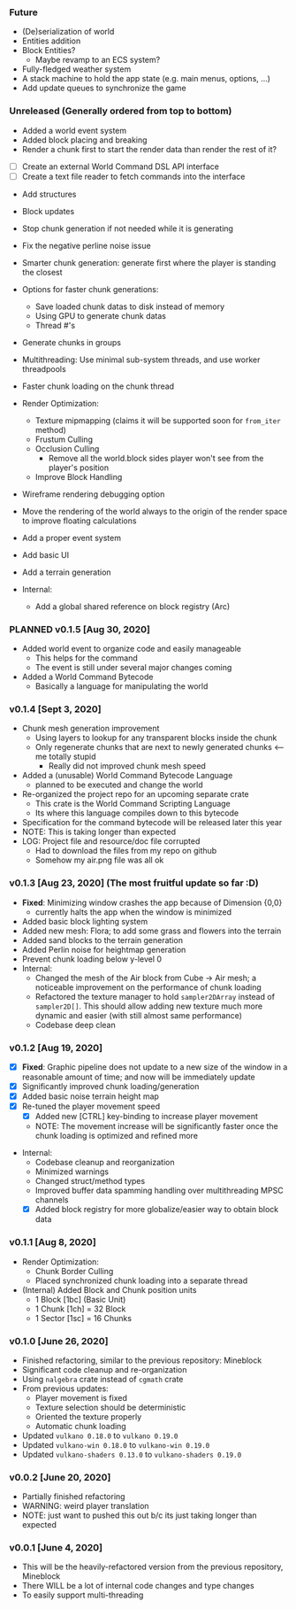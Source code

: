 ### Future
* (De)serialization of world
* Entities addition
* Block Entities?
    * Maybe revamp to an ECS system?
* Fully-fledged weather system
* A stack machine to hold the app state (e.g. main menus, options, ...)
* Add update queues to synchronize the game

### Unreleased (Generally ordered from top to bottom)
- Added a world event system
- Added block placing and breaking
- Render a chunk first to start the render data than render the rest of it?

* [ ] Create an external World Command DSL API interface
* [ ] Create a text file reader to fetch commands into the interface

* Add structures
* Block updates
* Stop chunk generation if not needed while it is generating
* Fix the negative perline noise issue
* Smarter chunk generation: generate first where the player is standing the closest
* Options for faster chunk generations:
    * Save loaded chunk datas to disk instead of memory
    * Using GPU to generate chunk datas
    * Thread #'s
* Generate chunks in groups

* Multithreading: Use minimal sub-system threads, and use worker threadpools

* Faster chunk loading on the chunk thread
* Render Optimization:
    * Texture mipmapping (claims it will be supported soon for `from_iter` method)
    * Frustum Culling
    * Occlusion Culling
        * Remove all the world.block sides player won't see from the player's position
    * Improve Block Handling
* Wireframe rendering debugging option
* Move the rendering of the world always to the origin of the render space
 to improve floating calculations
* Add a proper event system
* Add basic UI
* Add a terrain generation
* Internal:
    * Add a global shared reference on block registry (Arc<T>)
    
### PLANNED v0.1.5 [Aug 30, 2020]
* Added world event to organize code and easily manageable
    * This helps for the command
    * The event is still under several major changes coming
* Added a World Command Bytecode
    * Basically a language for manipulating the world
    
### v0.1.4 [Sept 3, 2020]
* Chunk mesh generation improvement
    * Using layers to lookup for any transparent blocks inside the chunk
    * Only regenerate chunks that are next to newly generated chunks <-- me totally stupid
        * Really did not improved chunk mesh speed
* Added a (unusable) World Command Bytecode Language
    * planned to be executed and change the world
* Re-organized the project repo for an upcoming separate crate
    * This crate is the World Command Scripting Language
    * Its where this language compiles down to this bytecode
* Specification for the command bytecode will be released later this year
* NOTE: This is taking longer than expected
* LOG: Project file and resource/doc file corrupted
    * Had to download the files from my repo on github
    * Somehow my air.png file was all ok
    
### v0.1.3 [Aug 23, 2020] (The most fruitful update so far :D)
* __Fixed__: Minimizing window crashes the app because of Dimension {0,0}
    * currently halts the app when the window is minimized
* Added basic block lighting system
* Added new mesh: Flora; to add some grass and flowers into the terrain
* Added sand blocks to the terrain generation
* Added Perlin noise for heightmap generation
* Prevent chunk loading below y-level 0
* Internal:
    * Changed the mesh of the Air block from Cube -> Air mesh; a noticeable
     improvement on the performance of chunk loading
    * Refactored the texture manager to hold `sampler2DArray` instead of `sampler2D[]`.
    This should allow adding new texture much more dynamic and easier (with still almost same performance)
    * Codebase deep clean
    
### v0.1.2 [Aug 19, 2020]
* [x] __Fixed__: Graphic pipeline does not update to a new size of the window in a reasonable amount of time; and now will be immediately update
* [X] Significantly improved chunk loading/generation
* [X] Added basic noise terrain height map
* [x] Re-tuned the player movement speed
    * [x] Added new [CTRL] key-binding to increase player movement
    * NOTE: The movement increase will be significantly faster once the chunk loading is optimized and refined more
* Internal:
    * Codebase cleanup and reorganization
    * Minimized warnings
    * Changed struct/method types
    * Improved buffer data spamming handling over multithreading MPSC channels
    * [X] Added block registry for more globalize/easier way to obtain block data

### v0.1.1 [Aug 8, 2020]
* Render Optimization:
    * Chunk Border Culling
    * Placed synchronized chunk loading into a separate thread
* (Internal) Added Block and Chunk position units
    * 1 Block [1bc] (Basic Unit)
    * 1 Chunk [1ch] = 32 Block
    * 1 Sector [1sc] = 16 Chunks

### v0.1.0 [June 26, 2020]
* Finished refactoring, similar to the previous repository: Mineblock
* Significant code cleanup and re-organization
* Using `nalgebra` crate instead of `cgmath` crate
* From previous updates:
    * Player movement is fixed
    * Texture selection should be deterministic
    * Oriented the texture properly
    * Automatic chunk loading
* Updated `vulkano 0.18.0` to `vulkano 0.19.0`
* Updated `vulkano-win 0.18.0` to `vulkano-win 0.19.0`
* Updated `vulkano-shaders 0.13.0` to `vulkano-shaders 0.19.0`

### v0.0.2 [June 20, 2020]
* Partially finished refactoring
* WARNING: weird player translation
* NOTE: just want to pushed this out b/c its just taking longer than expected

### v0.0.1 [June 4, 2020]
* This will be the heavily-refactored version from the previous repository, Mineblock
* There WILL be a lot of internal code changes and type changes
* To easily support multi-threading

